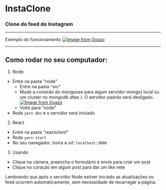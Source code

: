 # InstaClone

### Clone do feed do Instagram

---

Exemplo do funcionamento
[![Image from Gyazo](https://i.gyazo.com/d1ac16b09351cb9db39bae289365fc30.gif)](https://gyazo.com/d1ac16b09351cb9db39bae289365fc30)

---

## Como rodar no seu computador:


1. Node
- Entre na pasta "node"
  - Entre na pasta "src"
  - Mude a conexão do mongoose para algum servidor mongo( local ou um cluster no mongodb atlas ). O servidor padrão será desligado.[![Image from Gyazo](https://i.gyazo.com/f4cc16d3f6fbf56d0f887d68be71fc45.png)](https://gyazo.com/f4cc16d3f6fbf56d0f887d68be71fc45)
  - Volte para "node"
- Rode ```yarn dev``` e o servidor será iniciado

2. React
- Entre na pasta "reactclient"
- Rode ```yarn start```
- No seu navegador, insira a url: ```localhost:3000```

3. Usando
- Clique na câmera, preencha o formulário e envie para criar um post
- Clique no coração em algum post para dar um like nele

Lembrando que após o servidor Node estiver iniciado as atualizações no feed ocorrem automaticamente, sem necessidade de recarregar a página.
